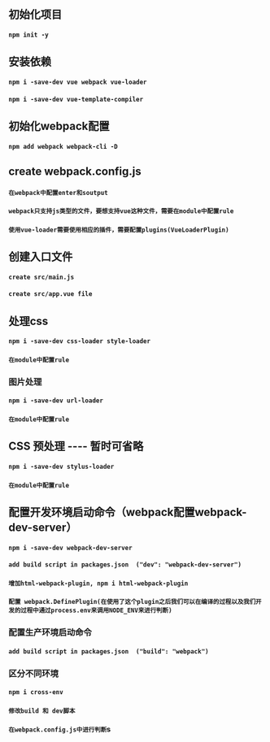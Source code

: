## 初始化项目
  #### `npm init -y`

##  安装依赖
  #### `npm i -save-dev vue webpack vue-loader`
  #### `npm i -save-dev vue-template-compiler`

## 初始化webpack配置
  #### `npm add webpack webpack-cli -D `

## create webpack.config.js
 #### `在webpack中配置enter和soutput`
 #### `webpack只支持js类型的文件，要想支持vue这种文件，需要在module中配置rule`
 #### `使用vue-loader需要使用相应的插件，需要配置plugins(VueLoaderPlugin)`

## 创建入口文件
  #### `create src/main.js`
  #### `create src/app.vue file`

## 处理css
  #### `npm i -save-dev css-loader style-loader `
  #### `在module中配置rule`

### 图片处理
  #### `npm i -save-dev url-loader`
  #### `在module中配置rule`

## CSS 预处理 ---- 暂时可省略
  #### `npm i -save-dev stylus-loader`
  #### `在module中配置rule`


## 配置开发环境启动命令（webpack配置webpack-dev-server）
 #### `npm i -save-dev webpack-dev-server`
 #### `add build script in packages.json  ("dev": "webpack-dev-server")`
 #### `增加html-webpack-plugin, npm i html-webpack-plugin`
#### `配置 webpack.DefinePlugin(在使用了这个plugin之后我们可以在编译的过程以及我们开发的过程中通过process.env来调用NODE_ENV来进行判断)`


### 配置生产环境启动命令
  #### `add build script in packages.json  ("build": "webpack")`


### 区分不同环境
  #### `npm i cross-env`
  #### `修改build 和 dev脚本`
  #### `在webpack.config.js中进行判断`s


